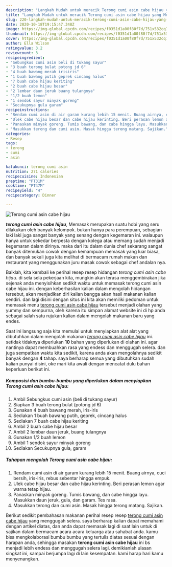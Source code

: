 ```yaml
---
description: "Langkah Mudah untuk meracik Terong cumi asin cabe hijau yang Menggugah Selera"
title: "Langkah Mudah untuk meracik Terong cumi asin cabe hijau yang Menggugah Selera"
slug: 220-langkah-mudah-untuk-meracik-terong-cumi-asin-cabe-hijau-yang-menggugah-selera
date: 2020-10-18T19:15:47.348Z
image: https://img-global.cpcdn.com/recipes/f0351d1a00f80f7d/751x532cq70/terong-cumi-asin-cabe-hijau-foto-resep-utama.jpg
thumbnail: https://img-global.cpcdn.com/recipes/f0351d1a00f80f7d/751x532cq70/terong-cumi-asin-cabe-hijau-foto-resep-utama.jpg
cover: https://img-global.cpcdn.com/recipes/f0351d1a00f80f7d/751x532cq70/terong-cumi-asin-cabe-hijau-foto-resep-utama.jpg
author: Ella Wilson
ratingvalue: 3.2
reviewcount: 3
recipeingredient:
- "Sebungkus cumi asin beli di tukang sayur"
- "3 buah terong bulat potong jd 6"
- "4 buah bawang merah irisiris"
- "1 buah bawang putih geprek cincang halus"
- "7 buah cabe hijau keriting"
- "2 buah cabe hijau besar"
- "2 lembar daun jeruk buang tulangnya"
- "1/2 buah lemon"
- "1 sendok sayur minyak goreng"
- "Secukupnya gula garam"
recipeinstructions:
- "Rendam cumi asin di air garam kurang lebih 15 menit. Buang airnya, cuci bersih, iris-iris, rebus sebentar hingga empuk."
- "Ulek cabe hijau besar dan cabe hijau kerinting. Beri perasan lemon agar warna tetap hijau."
- "Panaskan minyak goreng. Tumis bawang, dan cabe hingga layu. Masukkan daun jeruk, gula, dan garam. Tes rasa."
- "Masukkan terong dan cumi asin. Masak hingga terong matang. Sajikan."
categories:
- Resep
tags:
- terong
- cumi
- asin

katakunci: terong cumi asin 
nutrition: 271 calories
recipecuisine: Indonesian
preptime: "PT31M"
cooktime: "PT47M"
recipeyield: "4"
recipecategory: Dinner

---
```



![Terong cumi asin cabe hijau](https://img-global.cpcdn.com/recipes/f0351d1a00f80f7d/751x532cq70/terong-cumi-asin-cabe-hijau-foto-resep-utama.jpg)

<b><i>terong cumi asin cabe hijau</i></b>, Memasak merupakan suatu hobi yang seru dilakukan oleh banyak kelompok. bukan hanya para perempuan, sebagian laki laki juga sangat banyak yang senang dengan kegemaran ini. walaupun hanya untuk sekedar berpesta dengan kolega atau memang sudah menjadi kegemaran dalam dirinya. maka dari itu dalam dunia chef sekarang sangat banyak ditemukan cowok dengan kemampuan memasak yang luar biasa, dan banyak sekali juga kita melihat di bermacam rumah makan dan restaurant yang menggunakan juru masak cowok sebagai chef andalan nya.

Baiklah, kita kembali ke perihal resep resep hidangan <i>terong cumi asin cabe hijau</i>. di sela sela pekerjaan kita, mungkin akan terasa menggembirakan jika sejenak anda menyisihkan sedikit waktu untuk memasak terong cumi asin cabe hijau ini. dengan keberhasilan kalian dalam mengolah hidangan tersebut, akan menjadikan diri kalian bangga akan hasil makanan kalian sendiri. dan lagi disini dengan situs ini kita akan memiliki pedoman untuk memasak menu <u>terong cumi asin cabe hijau</u> tersebut menjadi olahan yang yummy dan sempurna, oleh karena itu simpan alamat website ini di hp anda sebagai salah satu rujukan kalian dalam mengolah makanan baru yang endes.




Saat ini langsung saja kita memulai untuk menyiapkan alat alat yang dibutuhkan dalam mengolah makanan <u><i>terong cumi asin cabe hijau</i></u> ini. setidak tidaknya diperlukan <b>10</b> bahan yang diperlukan di olahan ini. agar nantinya dapat membuahkan rasa yang endess dan menggugah selera. dan juga sempatkan waktu kita sedikit, karena anda akan mengolahnya sedikit banyak dengan <b>4</b> tahap. saya berharap semua yang dibutuhkan sudah kalian punyai disini, oke mari kita awali dengan mencatat dulu bahan keperluan berikut ini.

<!--inarticleads1-->

##### Komposisi dan bumbu-bumbu yang diperlukan dalam menyiapkan Terong cumi asin cabe hijau:

1. Ambil Sebungkus cumi asin (beli di tukang sayur)
1. Siapkan 3 buah terong bulat (potong jd 6)
1. Gunakan 4 buah bawang merah, iris-iris
1. Sediakan 1 buah bawang putih, geprek, cincang halus
1. Sediakan 7 buah cabe hijau keriting
1. Ambil 2 buah cabe hijau besar
1. Ambil 2 lembar daun jeruk, buang tulangnya
1. Gunakan 1/2 buah lemon
1. Ambil 1 sendok sayur minyak goreng
1. Sediakan Secukupnya gula, garam




<!--inarticleads2-->

##### Tahapan mengolah Terong cumi asin cabe hijau:

1. Rendam cumi asin di air garam kurang lebih 15 menit. Buang airnya, cuci bersih, iris-iris, rebus sebentar hingga empuk.
1. Ulek cabe hijau besar dan cabe hijau kerinting. Beri perasan lemon agar warna tetap hijau.
1. Panaskan minyak goreng. Tumis bawang, dan cabe hingga layu. Masukkan daun jeruk, gula, dan garam. Tes rasa.
1. Masukkan terong dan cumi asin. Masak hingga terong matang. Sajikan.




Berikut sedikit pembahasan makanan perihal resep resep <u>terong cumi asin cabe hijau</u> yang menggugah selera. saya berharap kalian dapat memahami dengan artikel diatas, dan anda dapat memasak lagi di saat lain untuk di sajikan dalam bermacam acara acara keluarga atau sahabat anda. kamu bisa mengkolaborasi bumbu bumbu yang tertulis diatas sesuai dengan harapan anda, sehingga masakan <b>terong cumi asin cabe hijau</b> ini bs menjadi lebih endess dan menggugah selera lagi. demikianlah ulasan singkat ini, sampai berjumpa lagi di lain kesempatan. kami harap hari kamu menyenangkan.
